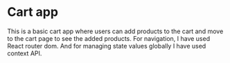 # Cart app

This is a basic cart app where users can add products to the cart and move to the cart page to see the added products. For navigation, I have used React router dom. And for managing state values globally I have used context API.
